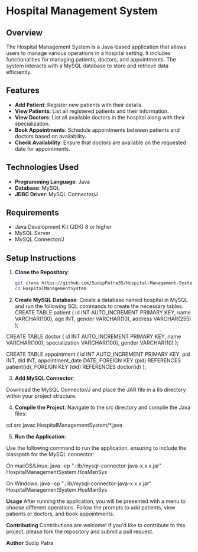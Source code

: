 # Hospital Management System

## Overview

The Hospital Management System is a Java-based application that allows users to manage various operations in a hospital setting. It includes functionalities for managing patients, doctors, and appointments. The system interacts with a MySQL database to store and retrieve data efficiently.

## Features

- **Add Patient**: Register new patients with their details.
- **View Patients**: List all registered patients and their information.
- **View Doctors**: List all available doctors in the hospital along with their specialization.
- **Book Appointments**: Schedule appointments between patients and doctors based on availability.
- **Check Availability**: Ensure that doctors are available on the requested date for appointments.

## Technologies Used

- **Programming Language**: Java
- **Database**: MySQL
- **JDBC Driver**: MySQL Connector/J

## Requirements

- Java Development Kit (JDK) 8 or higher
- MySQL Server
- MySQL Connector/J

## Setup Instructions

1. **Clone the Repository**:

   ```bash
   git clone https://github.com/SudipPatra35/Hospital-Management-System.git)
   cd HospitalManagementSystem

2. **Create MySQL Database**:
Create a database named hospital in MySQL and run the following SQL commands to create the necessary tables:
CREATE TABLE patient (
    id INT AUTO_INCREMENT PRIMARY KEY,
    name VARCHAR(100),
    age INT,
    gender VARCHAR(10),
    address VARCHAR(255)
);

CREATE TABLE doctor (
    id INT AUTO_INCREMENT PRIMARY KEY,
    name VARCHAR(100),
    specialization VARCHAR(100),
    gender VARCHAR(10)
);

CREATE TABLE appointment (
    id INT AUTO_INCREMENT PRIMARY KEY,
    pid INT,
    did INT,
    appointment_date DATE,
    FOREIGN KEY (pid) REFERENCES patient(id),
    FOREIGN KEY (did) REFERENCES doctor(id)
);

3. **Add MySQL Connector**:

Download the MySQL Connector/J and place the JAR file in a lib directory within your project structure.

4. **Compile the Project**:
Navigate to the src directory and compile the Java files:

cd src
javac HospitalManagementSystem/*.java

5. **Run the Application**:

Use the following command to run the application, ensuring to include the classpath for the MySQL connector:

On macOS/Linux:
    java -cp ".:lib/mysql-connector-java-x.x.x.jar" HospitalManagementSystem.HosManSys

On Windows:
    java -cp ".;lib/mysql-connector-java-x.x.x.jar" HospitalManagementSystem.HosManSys


**Usage**
After running the application, you will be presented with a menu to choose different operations. Follow the prompts to add patients, view patients or doctors, and book appointments.

**Contributing**
Contributions are welcome! If you'd like to contribute to this project, please fork the repository and submit a pull request.


**Author**
Sudip Patra
